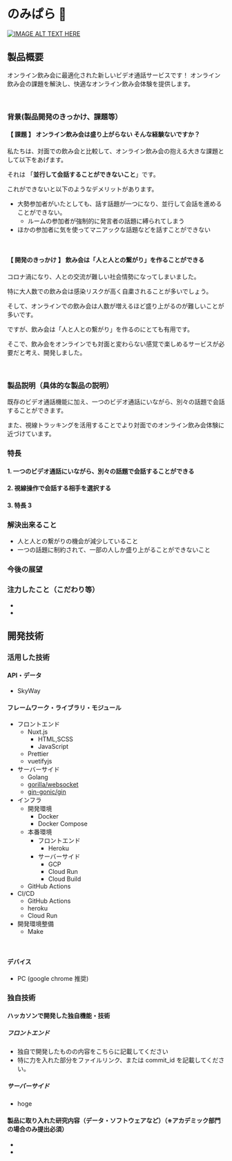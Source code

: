 # のみぱら 🍺

[![IMAGE ALT TEXT HERE](https://jphacks.com/wp-content/uploads/2022/08/JPHACKS2022_ogp.jpg)](https://www.youtube.com/watch?v=LUPQFB4QyVo)

## 製品概要

オンライン飲み会に最適化された新しいビデオ通話サービスです！
オンライン飲み会の課題を解決し、快適なオンライン飲み会体験を提供します。

<br>

### 背景(製品開発のきっかけ、課題等）

#### 【 課題 】 オンライン飲み会は盛り上がらない そんな経験ないですか？

私たちは、対面での飲み会と比較して、オンライン飲み会の抱える大きな課題として以下をあげます。

それは 「**並行して会話することができないこと**」です。

これができないと以下のようなデメリットがあります。

- 大勢参加者がいたとしても、話す話題が一つになり、並行して会話を進めることができない。
  - ルームの参加者が強制的に発言者の話題に縛られてしまう
- ほかの参加者に気を使ってマニアックな話題などを話すことができない

<br>

#### 【 開発のきっかけ 】 飲み会は「人と人との繋がり」を作ることができる

コロナ渦になり、人との交流が難しい社会情勢になってしまいました。

特に大人数での飲み会は感染リスクが高く自粛されることが多いでしょう。 

そして、オンラインでの飲み会は人数が増えるほど盛り上がるのが難しいことが多いです。

ですが、飲み会は「人と人との繋がり」を作るのにとても有用です。

そこで、飲み会をオンラインでも対面と変わらない感覚で楽しめるサービスが必要だと考え、開発しました。

<br>

### 製品説明（具体的な製品の説明）

既存のビデオ通話機能に加え、一つのビデオ通話にいながら、別々の話題で会話することができます。

また、視線トラッキングを活用することでより対面でのオンライン飲み会体験に近づけています。

### 特長

#### 1. 一つのビデオ通話にいながら、別々の話題で会話することができる

#### 2. 視線操作で会話する相手を選択する

#### 3. 特長 3

### 解決出来ること

- 人と人との繋がりの機会が減少していること
- 一つの話題に制約されて、一部の人しか盛り上がることができないこと

### 今後の展望

### 注力したこと（こだわり等）

-
-

## 開発技術

### 活用した技術

#### API・データ

<!-- TODO 説明入れる -->
- SkyWay

#### フレームワーク・ライブラリ・モジュール

- フロントエンド
  - Nuxt.js
    - HTML,SCSS
    - JavaScript
  - Prettier
  - vuetifyjs
- サーバーサイド
  - Golang
  - [gorilla/websocket](https://github.com/gorilla/websocket)
  - [gin-gonic/gin](https://github.com/gin-gonic/gin)
- インフラ
  - 開発環境
    - Docker
    - Docker Compose
  - 本番環境
    - フロントエンド
      - Heroku
    - サーバーサイド
      - GCP
      - Cloud Run
      - Cloud Build
  - GitHub Actions
- CI/CD
  - GitHub Actions
  - heroku
  - Cloud Run
- 開発環境整備
  - Make

<br>

#### デバイス

- PC (google chrome 推奨)

### 独自技術

#### ハッカソンで開発した独自機能・技術

##### フロントエンド

- 独自で開発したものの内容をこちらに記載してください
- 特に力を入れた部分をファイルリンク、または commit_id を記載してください。

##### サーバーサイド

- hoge

#### 製品に取り入れた研究内容（データ・ソフトウェアなど）（※アカデミック部門の場合のみ提出必須）

-
-
